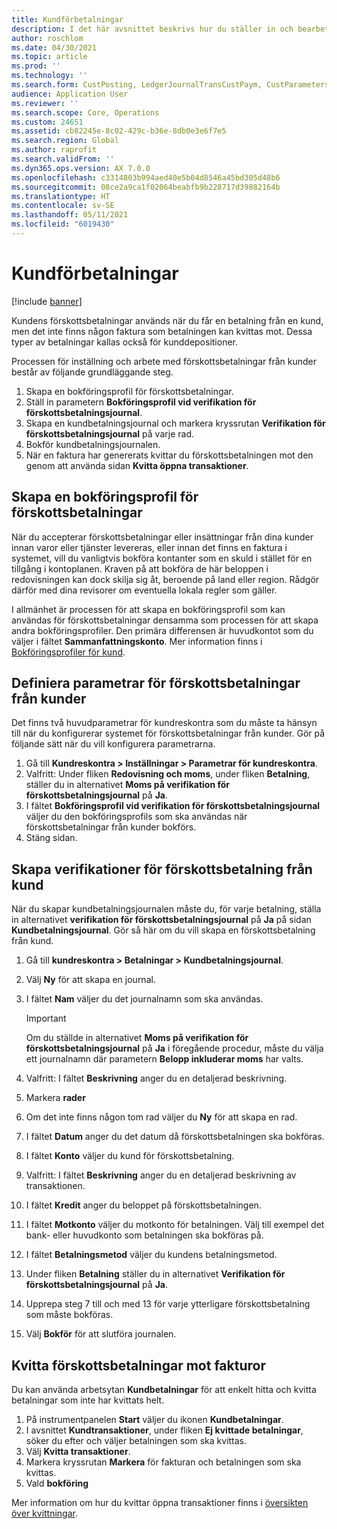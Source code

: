 ```yaml
---
title: Kundförbetalningar
description: I det här avsnittet beskrivs hur du ställer in och bearbetar förskottsbetalningar från kunder (även kallade kunddepositioner).
author: roschlom
ms.date: 04/30/2021
ms.topic: article
ms.prod: ''
ms.technology: ''
ms.search.form: CustPosting, LedgerJournalTransCustPaym, CustParameters
audience: Application User
ms.reviewer: ''
ms.search.scope: Core, Operations
ms.custom: 24651
ms.assetid: cb82245e-8c02-429c-b36e-8db0e3e6f7e5
ms.search.region: Global
ms.author: raprofit
ms.search.validFrom: ''
ms.dyn365.ops.version: AX 7.0.0
ms.openlocfilehash: c3314803b994aed40e5b04d8546a45bd305d48b6
ms.sourcegitcommit: 08ce2a9ca1f02064beabfb9b228717d39882164b
ms.translationtype: HT
ms.contentlocale: sv-SE
ms.lasthandoff: 05/11/2021
ms.locfileid: "6019430"
---
```

# <a name="customer-prepayments"></a>Kundförbetalningar

[!include [banner](../includes/banner.md)]

Kundens förskottsbetalningar används när du får en betalning från en kund, men det inte finns någon faktura som betalningen kan kvittas mot. Dessa typer av betalningar kallas också för kunddepositioner.

Processen för inställning och arbete med förskottsbetalningar från kunder består av följande grundläggande steg.

1. Skapa en bokföringsprofil för förskottsbetalningar.
2. Ställ in parametern **Bokföringsprofil vid verifikation för förskottsbetalningsjournal**.
3. Skapa en kundbetalningsjournal och markera kryssrutan **Verifikation för förskottsbetalningsjournal** på varje rad.
4. Bokför kundbetalningsjournalen.
5. När en faktura har genererats kvittar du förskottsbetalningen mot den genom att använda sidan **Kvitta öppna transaktioner**.

## <a name="create-a-customer-posting-profile-for-prepayments"></a>Skapa en bokföringsprofil för förskottsbetalningar

När du accepterar förskottsbetalningar eller insättningar från dina kunder innan varor eller tjänster levereras, eller innan det finns en faktura i systemet, vill du vanligtvis bokföra kontanter som en skuld i stället för en tillgång i kontoplanen. Kraven på att bokföra de här beloppen i redovisningen kan dock skilja sig åt, beroende på land eller region. Rådgör därför med dina revisorer om eventuella lokala regler som gäller.

I allmänhet är processen för att skapa en bokföringsprofil som kan användas för förskottsbetalningar densamma som processen för att skapa andra bokföringsprofiler. Den primära differensen är huvudkontot som du väljer i fältet **Sammanfattningskonto**. Mer information finns i [Bokföringsprofiler för kund](customer-posting-profiles.md).

## <a name="define-parameters-for-customer-prepayments"></a>Definiera parametrar för förskottsbetalningar från kunder

Det finns två huvudparametrar för kundreskontra som du måste ta hänsyn till när du konfigurerar systemet för förskottsbetalningar från kunder. Gör på följande sätt när du vill konfigurera parametrarna.

1. Gå till **Kundreskontra \> Inställningar \> Parametrar för kundreskontra**.
2. Valfritt: Under fliken **Redovisning och moms**, under fliken **Betalning**, ställer du in alternativet **Moms på verifikation för förskottsbetalningsjournal** på **Ja**.
3. I fältet **Bokföringsprofil vid verifikation för förskottsbetalningsjournal** väljer du den bokföringsprofils som ska användas när förskottsbetalningar från kunder bokförs.
4. Stäng sidan.

## <a name="create-customer-prepayment-vouchers"></a>Skapa verifikationer för förskottsbetalning från kund

När du skapar kundbetalningsjournalen måste du, för varje betalning, ställa in alternativet **verifikation för förskottsbetalningsjournal** på **Ja** på sidan **Kundbetalningsjournal**. Gör så här om du vill skapa en förskottsbetalning från kund.

1. Gå till **kundreskontra \> Betalningar \> Kundbetalningsjournal**.
2. Välj **Ny** för att skapa en journal.
3. I fältet **Nam** väljer du det journalnamn som ska användas.

    > [!IMPORTANT]
    > Om du ställde in alternativet **Moms på verifikation för förskottsbetalningsjournal** på **Ja** i föregående procedur, måste du välja ett journalnamn där parametern **Belopp inkluderar moms** har valts. 

4. Valfritt: I fältet **Beskrivning** anger du en detaljerad beskrivning.
5. Markera **rader**
6. Om det inte finns någon tom rad väljer du **Ny** för att skapa en rad.
7. I fältet **Datum** anger du det datum då förskottsbetalningen ska bokföras.
8. I fältet **Konto** väljer du kund för förskottsbetalning.
9. Valfritt: I fältet **Beskrivning** anger du en detaljerad beskrivning av transaktionen.
10. I fältet **Kredit** anger du beloppet på förskottsbetalningen.
11. I fältet **Motkonto** väljer du motkonto för betalningen. Välj till exempel det bank- eller huvudkonto som betalningen ska bokföras på.
12. I fältet **Betalningsmetod** väljer du kundens betalningsmetod.
13. Under fliken **Betalning** ställer du in alternativet **Verifikation för förskottsbetalningsjournal** på **Ja**.
14. Upprepa steg 7 till och med 13 för varje ytterligare förskottsbetalning som måste bokföras.
15. Välj **Bokför** för att slutföra journalen.

## <a name="settle-prepayments-with-invoices"></a>Kvitta förskottsbetalningar mot fakturor

Du kan använda arbetsytan **Kundbetalningar** för att enkelt hitta och kvitta betalningar som inte har kvittats helt.

1. På instrumentpanelen **Start** väljer du ikonen **Kundbetalningar**.
2. I avsnittet **Kundtransaktioner**, under fliken **Ej kvittade betalningar**, söker du efter och väljer betalningen som ska kvittas.
3. Välj **Kvitta transaktioner**.
4. Markera kryssrutan **Markera** för fakturan och betalningen som ska kvittas.
5. Vald **bokföring**

Mer information om hur du kvittar öppna transaktioner finns i [översikten över kvittningar](/cash-bank-management/settlement-overview.md).
